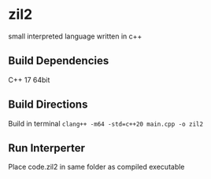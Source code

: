 # zil2
small interpreted language written in c++

## Build Dependencies 
C++ 17
64bit

## Build Directions
Build in terminal
`clang++ -m64 -std=c++20 main.cpp -o zil2`

## Run Interperter
Place code.zil2 in same folder as compiled executable
